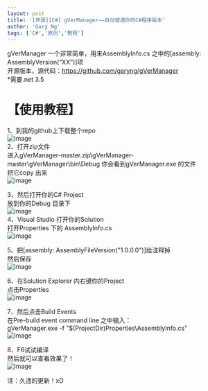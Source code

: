 ```yaml
---
layout: post
title: '[开源][C#] gVerManager——自动增递你的C#程序版本'
author: 'Gary Ng'
tags: ['C#','原创','教程']
---
```


gVerManager 一个非常简单，用来AssemblyInfo.cs 之中的[assembly: AssemblyVersion(“XX”)]项  
开源版本，源代码：<https://github.com/garyng/gVerManager>  
*需要.net 3.5  


#  【使用教程】

1、到我的github上下载整个repo  
![image](http://lh6.ggpht.com/-vPZCVwv22UQ/U4SEDxEqUYI/AAAAAAAAG9s/hjMDJhqAu0k/image_thumb%25255B4%25255D.png?imgmax=800)  
2、打开zip文件  
进入gVerManager-master.zip\gVerManager-master\gVerManager\bin\Debug 你会看到gVerManager.exe 的文件  
把它copy 出来  
![image](http://lh3.ggpht.com/-1XMVPmNqkBQ/U4SEGCYWurI/AAAAAAAAG98/kLWklfV0W9Q/image_thumb%25255B5%25255D.png?imgmax=800)  
  
3、然后打开你的C# Project  
放到你的Debug 目录下  
![image](http://lh5.ggpht.com/-yswMDj3kMGw/U4SEHwJxVuI/AAAAAAAAG-M/tdIs15zR510/image_thumb%25255B6%25255D.png?imgmax=800)  
4、Visual Studio 打开你的Solution  
打开Properties 下的 AssemblyInfo.cs  
![image](http://lh4.ggpht.com/-KzpA-gRrb74/U4SEJp6RG-I/AAAAAAAAG-c/qNsxzrUZoaI/image_thumb%25255B12%25255D.png?imgmax=800)  
  
5、把[assembly: AssemblyFileVersion("1.0.0.0")]给注释掉  
然后保存  
![image](http://lh5.ggpht.com/-_vRWy-TyoLg/U4SELEx8hdI/AAAAAAAAG-s/yajZTsLKJ0E/image_thumb%25255B13%25255D.png?imgmax=800)  
  
6、在Solution Explorer 内右键你的Project  
点击Properties  
![image](http://lh5.ggpht.com/-uM2K3F-sMr0/U4SEM7uBlYI/AAAAAAAAG-8/bJM4fQvTAQs/image_thumb%25255B14%25255D.png?imgmax=800)  
  
7、然后点击Build Events  
在Pre-build event command line 之中输入：  
gVerManager.exe -f "$(ProjectDir)Properties\AssemblyInfo.cs"  
![image](http://lh6.ggpht.com/-Tu2-yvZG7Yo/U4SEOldPukI/AAAAAAAAG_M/4MU_OSfYVSg/image_thumb%25255B15%25255D.png?imgmax=800)  
  
8、F6试试编译  
然后就可以查看效果了！  
![image](http://lh3.ggpht.com/-jsV_ipY4_tw/U4SEQE62z8I/AAAAAAAAG_c/A4jG-mgTGPE/image_thumb%25255B16%25255D.png?imgmax=800)  
  
  
注：久违的更新！xD
